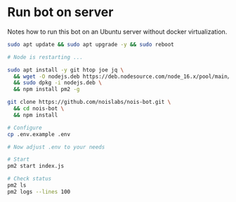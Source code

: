 # Run bot on server

Notes how to run this bot on an Ubuntu server without docker virtualization.

```sh
sudo apt update && sudo apt upgrade -y && sudo reboot

# Node is restarting ...

sudo apt install -y git htop joe jq \
  && wget -O nodejs.deb https://deb.nodesource.com/node_16.x/pool/main/n/nodejs/nodejs_16.17.1-deb-1nodesource1_amd64.deb \
  && sudo dpkg -i nodejs.deb \
  && npm install pm2 -g

git clone https://github.com/noislabs/nois-bot.git \
  && cd nois-bot \
  && npm install

# Configure
cp .env.example .env

# Now adjust .env to your needs

# Start
pm2 start index.js

# Check status
pm2 ls
pm2 logs --lines 100
```
